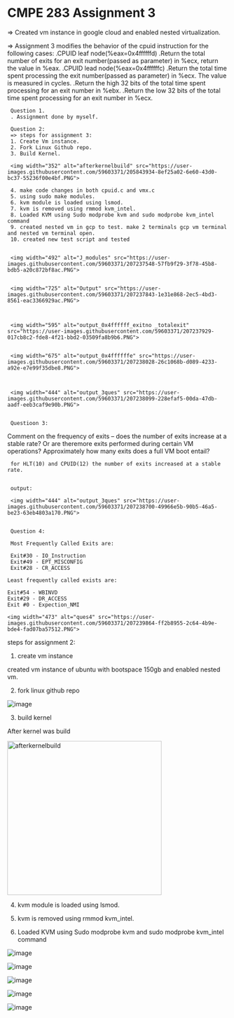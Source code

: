 CMPE 283 Assignment 3
============


=> Created vm instance in google cloud and enabled nested virtualization.

=> Assignment 3 modifies the behavior of the cpuid instruction for the following cases:
  .CPUID leaf node(%eax=0x4ffffffd)
     .Return the total number of exits for an exit number(passed as parameter) in %ecx, return the value in %eax.
  .CPUID lead node(%eax=0x4ffffffc)
     .Return the total time spent processing the exit number(passed as parameter) in %ecx. The value is measured in cycles.
     .Return the high 32 bits of the total time spent processing for an exit number in %ebx.
     .Return the low 32 bits of the total time spent processing for an exit number in %ecx.
     
    
     Question 1.
     . Assignment done by myself.
     
     Question 2:
     => steps for assignment 3:
     1. Create Vm instance.
     2. Fork Linux Github repo.
     3. Build Kernel.
     
     <img width="352" alt="afterkernelbuild" src="https://user-images.githubusercontent.com/59603371/205843934-8ef25a02-6e60-43d0-bc37-55236f00e4bf.PNG">
     
     4. make code changes in both cpuid.c and vmx.c
     5. using sudo make modules.
     6. kvm module is loaded using lsmod. 
     7. kvm is removed using rmmod kvm_intel.
     8. Loaded KVM using Sudo modprobe kvm and sudo modprobe kvm_intel command
     9. created nested vm in gcp to test. make 2 terminals gcp vm terminal and nested vm terminal open.
     10. created new test script and tested
     
     
     <img width="492" alt="J_modules" src="https://user-images.githubusercontent.com/59603371/207237548-57fb9f29-3f78-45b8-bdb5-a20c872bf8ac.PNG">

     
     <img width="725" alt="Output" src="https://user-images.githubusercontent.com/59603371/207237843-1e31e868-2ec5-4bd3-8561-eac3366929ac.PNG">
     
   
     
     <img width="595" alt="output_0x4ffffff_exitno _totalexit" src="https://user-images.githubusercontent.com/59603371/207237929-017cb8c2-fde8-4f21-bbd2-03509fa8b9b6.PNG">
     
     
     <img width="675" alt="output_0x4ffffffe" src="https://user-images.githubusercontent.com/59603371/207238028-26c1068b-d089-4233-a92e-e7e99f35dbe8.PNG">
     
     
     
     <img width="444" alt="output_3ques" src="https://user-images.githubusercontent.com/59603371/207238099-228efaf5-00da-47db-aadf-eeb3caf9e90b.PNG">
     
     
     Questioon 3:
     
Comment on the frequency of exits – does the number of exits increase at a stable rate? Or are theremore exits performed during certain VM operations?        Approximately how many exits does a full VM boot entail?
     
     for HLT(10) and CPUID(12) the number of exits increased at a stable rate.
     
     
     output:
     
     <img width="444" alt="output_3ques" src="https://user-images.githubusercontent.com/59603371/207238700-49966e5b-90b5-46a5-be23-63eb4803a170.PNG">
     
     
     Question 4:
     
     Most Frequently Called Exits are:
     
     Exit#30 - IO_Instruction
     Exit#49 - EPT_MISCONFIG
     Exit#28 - CR_ACCESS
     
    Least frequently called exists are:
    
    Exit#54 - WBINVD
    Exit#29 - DR_ACCESS
    Exit #0 - Expection_NMI
    
    <img width="473" alt="ques4" src="https://user-images.githubusercontent.com/59603371/207239864-ff2b8955-2c64-4b9e-bde4-fad07ba57512.PNG">






     
     
     
     
     
     
     

     
       
     

     
     




steps for assignment 2:

1. create vm instance

created vm instance of ubuntu with bootspace 150gb and enabled nested vm.

2.  fork linux github repo


![image](https://user-images.githubusercontent.com/59603371/205843398-cac24460-a734-4884-95c2-2b45973f7d87.png)



3. build kernel


After kernel was build



<img width="352" alt="afterkernelbuild" src="https://user-images.githubusercontent.com/59603371/205843934-8ef25a02-6e60-43d0-bc37-55236f00e4bf.PNG">



4. kvm module is loaded using lsmod. 

5. kvm is removed using rmmod kvm_intel.
 
6. Loaded KVM using Sudo modprobe kvm and sudo modprobe kvm_intel command



![image](https://user-images.githubusercontent.com/59603371/205850082-1ad6ae8c-9048-4d61-9f0a-14d75a297d41.png)


![image](https://user-images.githubusercontent.com/59603371/205850168-31dee037-a966-4b32-8bf1-17c1d50d3c53.png)


![image](https://user-images.githubusercontent.com/59603371/205850230-bf9c3561-691c-4faa-b25f-e9c4596754d2.png)


![image](https://user-images.githubusercontent.com/59603371/205850379-bbe3a28a-1cf4-43a6-b057-486244de4670.png)


![image](https://user-images.githubusercontent.com/59603371/205850454-970f958e-494e-423b-9c38-71de1e714fbd.png)















